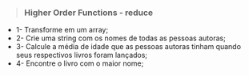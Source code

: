 > ### Higher Order Functions - reduce

- 1- Transforme em um array;
- 2- Crie uma string com os nomes de todas as pessoas autoras;
- 3- Calcule a média de idade que as pessoas autoras tinham quando seus respectivos livros foram lançados;
- 4- Encontre o livro com o maior nome;
